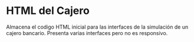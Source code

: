 # HTML del Cajero
Almacena el codigo HTML inicial para las interfaces de la simulación de un cajero bancario.  Presenta varias interfaces pero no es responsivo.
